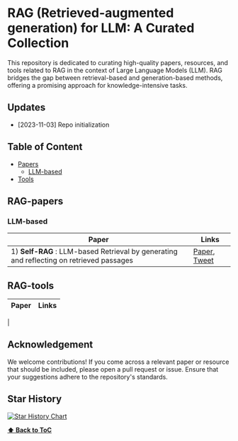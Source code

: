 # RAG (Retrieved-augmented generation) for LLM: A Curated Collection

This repository is dedicated to curating high-quality papers, resources, and tools related to RAG in the context of Large Language Models (LLM). RAG bridges the gap between retrieval-based and generation-based methods, offering a promising approach for knowledge-intensive tasks.

## Updates

- [2023-11-03] Repo initialization

## Table of Content

- [Papers](#RAG-papers)
  - [LLM-based](#LLM-based)
- [Tools](#RAG-tools)
  

## RAG-papers
### LLM-based
| **Paper**  | **Links** |
| ------------- | ------------- |
| 1) **Self-RAG** : LLM-based Retrieval by generating and reflecting on retrieved passages | [Paper](https://arxiv.org/abs/2310.11511), [Tweet](https://selfrag.github.io/) |

## RAG-tools
| **Paper**  | **Links** |
| ------------- | ------------- |
| 


## Acknowledgement

We welcome contributions! If you come across a relevant paper or resource that should be included, please open a pull request or issue. Ensure that your suggestions adhere to the repository's standards.

## Star History

[![Star History Chart](https://api.star-history.com/svg?repos=cavalierlulu/rag_survey&type=Date)](https://star-history.com/#cavalierlulu/rag_survey)



**[⬆ Back to ToC](#table-of-contents)**

